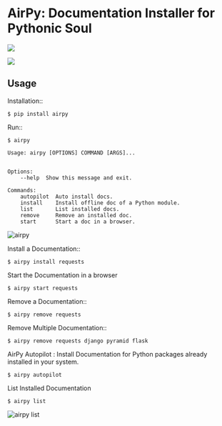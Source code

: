 AirPy: Documentation Installer for Pythonic Soul
================================================

![](https://travis-ci.org/kevinaloys/airpy.svg)

![](https://pypip.in/download/airpy/badge.svg?style=flat)



Usage
-----

Installation::

    $ pip install airpy
    
Run::

    $ airpy

    Usage: airpy [OPTIONS] COMMAND [ARGS]...


    Options:
        --help  Show this message and exit.

    Commands:
        autopilot  Auto install docs.
        install    Install offline doc of a Python module.
        list       List installed docs.
        remove     Remove an installed doc.
        start      Start a doc in a browser.


![airpy](http://i.imgur.com/8ovPxQg.png)

Install a Documentation::

    $ airpy install requests

Start the Documentation in a browser
    
    $ airpy start requests

Remove a Documentation::

    $ airpy remove requests

Remove Multiple Documentation::

    $ airpy remove requests django pyramid flask

AirPy Autopilot : Install Documentation for Python packages already installed in your system.

    $ airpy autopilot

List Installed Documentation

    $ airpy list

![airpy list](http://i.imgur.com/8VHRkeK.png)
